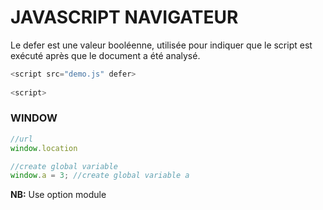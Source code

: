 # JAVASCRIPT NAVIGATEUR

Le defer est une valeur booléenne, utilisée pour indiquer que le script est exécuté après que le document a été analysé.

```js
<script src="demo.js" defer>
    
<script>
```



### WINDOW

```js
//url
window.location

//create global variable
window.a = 3; //create global variable a
```

**NB:** Use option module
